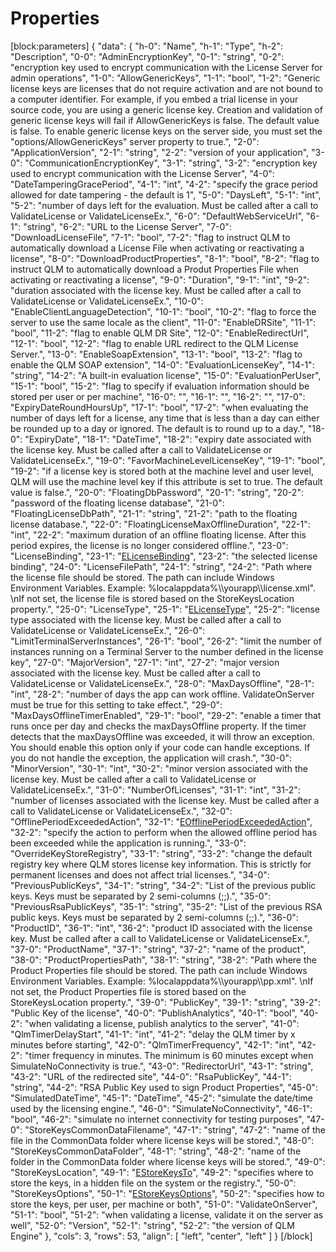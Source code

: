 # Properties

\[block:parameters] { "data": { "h-0": "Name", "h-1": "Type", "h-2": "Description", "0-0": "AdminEncryptionKey", "0-1": "string", "0-2": "encryption key used to encrypt communication with the License Server for admin operations", "1-0": "AllowGenericKeys", "1-1": "bool", "1-2": "Generic license keys are licenses that do not require activation and are not bound to a computer identifier. For example, if you embed a trial license in your source code, you are using a generic license key. Creation and validation of generic license keys will fail if AllowGenericKeys is false. The default value is false. To enable generic license keys on the server side, you must set the "options/AllowGenericKeys" server property to true.", "2-0": "ApplicationVersion", "2-1": "string", "2-2": "version of your application", "3-0": "CommunicationEncryptionKey", "3-1": "string", "3-2": "encryption key used to encrypt communication with the License Server", "4-0": "DateTamperingGracePeriod", "4-1": "int", "4-2": "specify the grace period allowed for date tampering - the default is 1", "5-0": "DaysLeft", "5-1": "int", "5-2": "number of days left for the evaluation. Must be called after a call to ValidateLicense or ValidateLicenseEx.", "6-0": "DefaultWebServiceUrl", "6-1": "string", "6-2": "URL to the License Server", "7-0": "DownloadLicenseFile", "7-1": "bool", "7-2": "flag to instruct QLM to automatically download a License File when activating or reactivating a license", "8-0": "DownloadProductProperties", "8-1": "bool", "8-2": "flag to instruct QLM to automatically download a Produt Properties File when activating or reactivating a license", "9-0": "Duration", "9-1": "int", "9-2": "duration associated with the license key. Must be called after a call to ValidateLicense or ValidateLicenseEx.", "10-0": "EnableClientLanguageDetection", "10-1": "bool", "10-2": "flag to force the server to use the same locale as the client", "11-0": "EnableDRSite", "11-1": "bool", "11-2": "flag to enable QLM DR Site", "12-0": "EnableRedirectUrl", "12-1": "bool", "12-2": "flag to enable URL redirect to the QLM License Server.", "13-0": "EnableSoapExtension", "13-1": "bool", "13-2": "flag to enable the QLM SOAP extension", "14-0": "EvaluationLicenseKey", "14-1": "string", "14-2": "A built-in evaluation license", "15-0": "EvaluationPerUser", "15-1": "bool", "15-2": "flag to specify if evaluation information should be stored per user or per machine", "16-0": "", "16-1": "", "16-2": "", "17-0": "ExpiryDateRoundHoursUp", "17-1": "bool", "17-2": "when evaluating the number of days left for a license, any time that is less than a day can either be rounded up to a day or ignored. The default is to round up to a day.", "18-0": "ExpiryDate", "18-1": "DateTime", "18-2": "expiry date associated with the license key. Must be called after a call to ValidateLicense or ValidateLicenseEx.", "19-0": "FavorMachineLevelLicenseKey", "19-1": "bool", "19-2": "if a license key is stored both at the machine level and user level, QLM will use the machine level key if this attribute is set to true. The default value is false.", "20-0": "FloatingDbPassword", "20-1": "string", "20-2": "password of the floating license database", "21-0": "FloatingLicenseDbPath", "21-1": "string", "21-2": "path to the floating license database.", "22-0": "FloatingLicenseMaxOfflineDuration", "22-1": "int", "22-2": "maximum duration of an offline floating license. After this period expires, the license is no longer considered offline.", "23-0": "LicenseBinding", "23-1": "[ELicenseBinding](https://soraco.readme.io/reference/elicensebinding)", "23-2": "the selected license binding", "24-0": "LicenseFilePath", "24-1": "string", "24-2": "Path where the license file should be stored. The path can include Windows Environment Variables. Example: %localappdata%\\\yourapp\\\license.xml". \nIf not set, the license file is stored based on the StoreKeysLocation property.", "25-0": "LicenseType", "25-1": "[ELicenseType](https://soraco.readme.io/reference/elicensetype)", "25-2": "license type associated with the license key. Must be called after a call to ValidateLicense or ValidateLicenseEx.", "26-0": "LimitTerminalServerInstances", "26-1": "bool", "26-2": "limit the number of instances running on a Terminal Server to the number defined in the license key", "27-0": "MajorVersion", "27-1": "int", "27-2": "major version associated with the license key. Must be called after a call to ValidateLicense or ValidateLicenseEx.", "28-0": "MaxDaysOffline", "28-1": "int", "28-2": "number of days the app can work offline. ValidateOnServer must be true for this setting to take effect.", "29-0": "MaxDaysOfflineTimerEnabled", "29-1": "bool", "29-2": "enable a timer that runs once per day and checks the maxDaysOffline property. If the timer detects that the maxDaysOffline was exceeded, it will throw an exception. You should enable this option only if your code can handle exceptions. If you do not handle the exception, the application will crash.", "30-0": "MinorVersion", "30-1": "int", "30-2": "minor version associated with the license key. Must be called after a call to ValidateLicense or ValidateLicenseEx.", "31-0": "NumberOfLicenses", "31-1": "int", "31-2": "number of licenses associated with the license key. Must be called after a call to ValidateLicense or ValidateLicenseEx.", "32-0": "OfflinePeriodExceededAction", "32-1": "[EOfflinePeriodExceededAction](https://soraco.readme.io/reference/eofflineperiodexceededaction)", "32-2": "specify the action to perform when the allowed offline period has been exceeded while the application is running.", "33-0": "OverrideKeyStoreRegistry", "33-1": "string", "33-2": "change the default registry key where QLM stores license key information. This is strictly for permanent licenses and does not affect trial licenses.", "34-0": "PreviousPublicKeys", "34-1": "string", "34-2": "List of the previous public keys. Keys must be separated by 2 semi-columns (;;).", "35-0": "PreviousRsaPublicKeys", "35-1": "string", "35-2": "List of the previous RSA public keys. Keys must be separated by 2 semi-columns (;;).", "36-0": "ProductID", "36-1": "int", "36-2": "product ID associated with the license key. Must be called after a call to ValidateLicense or ValidateLicenseEx.", "37-0": "ProductName", "37-1": "string", "37-2": "name of the product", "38-0": "ProductPropertiesPath", "38-1": "string", "38-2": "Path where the Product Properties file should be stored. The path can include Windows Environment Variables. Example: %localappdata%\\\yourapp\\\pp.xml". \nIf not set, the Product Properties file is stored based on the StoreKeysLocation property.", "39-0": "PublicKey", "39-1": "string", "39-2": "Public Key of the license", "40-0": "PublishAnalytics", "40-1": "bool", "40-2": "when validating a license, publish analytics to the server", "41-0": "QlmTimerDelayStart", "41-1": "int", "41-2": "delay the QLM timer by x minutes before starting", "42-0": "QlmTimerFrequency", "42-1": "int", "42-2": "timer frequency in minutes. The minimum is 60 minutes except when SimulateNoConnectivity is true.", "43-0": "RedirectorUrl", "43-1": "string", "43-2": "URL of the redirected site", "44-0": "RsaPublicKey", "44-1": "string", "44-2": "RSA Public Key used to sign Product Properties", "45-0": "SimulatedDateTime", "45-1": "DateTime", "45-2": "simulate the date/time used by the licensing engine.", "46-0": "SimulateNoConnectivity", "46-1": "bool", "46-2": "simulate no internet connectivity for testing purposes", "47-0": "StoreKeysCommonDataFilename", "47-1": "string", "47-2": "name of the file in the CommonData folder where license keys will be stored.", "48-0": "StoreKeysCommonDataFolder", "48-1": "string", "48-2": "name of the folder in the CommonData folder where license keys will be stored.", "49-0": "StoreKeysLocation", "49-1": "[EStoreKeysTo](https://soraco.readme.io/reference/estorekeysto)", "49-2": "specifies where to store the keys, in a hidden file on the system or the registry.", "50-0": "StoreKeysOptions", "50-1": "[EStoreKeysOptions](https://soraco.readme.io/reference/estorekeysoptions)", "50-2": "specifies how to store the keys, per user, per machine or both", "51-0": "ValidateOnServer", "51-1": "bool", "51-2": "when validating a license, validate it on the server as well", "52-0": "Version", "52-1": "string", "52-2": "the version of QLM Engine" }, "cols": 3, "rows": 53, "align": \[ "left", "center", "left" ] } \[/block]
